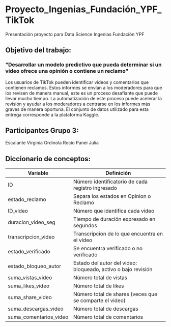# Proyecto_Ingenias_Fundación_YPF_TikTok
Presentación proyecto para Data Science Ingenias Fundación YPF
## Objetivo del trabajo: 
### "Desarrollar un modelo predictivo que pueda determinar si un video ofrece una opinión o contiene un reclamo"

Los usuarios de TikTok pueden identificar videos y comentarios que contienen reclamos. Estos informes se envían a los moderadores para que los revisen de manera manual, este es un proceso desafiante que puede llevar mucho tiempo. La automatización de este proceso puede acelerar la revisión y  ayudar a los moderadores a centrarse en los informes más graves de manera oportuna.
El conjunto de datos utilizado para esta entrega corresponde a la plataforma Kaggle. 

## Participantes Grupo 3:
Escalante Virginia
Ordinola Rocío
Panei Julia


## Diccionario de conceptos: 

| Variable | Definición |
| --------- | --------- |
|ID | Número identificatorio de cada registro ingresado |
| estado_reclamo | Separa los estados en Opinion o Reclamo |
| ID_video | Número que identifica cada video |
| duracion_video_seg | Tiempo de duración expresado en segundos |
| transcripcion_video | Transcripcion de lo que encuentra en el video |
| estado_verificado | Se encuentra verificado o no verificado |
| estado_bloqueo_autor | Estado del autor del video: bloqueado, activo o bajo revisión |
| suma_vistas_video | Número total de vistas |
| suma_likes_video | Número total de likes |
| suma_share_video | Número total de shares (veces que se comparte el video) |
| suma_descargas_video | Número total de descargas |
| suma_comentarios_video | Número total de comentarios |
